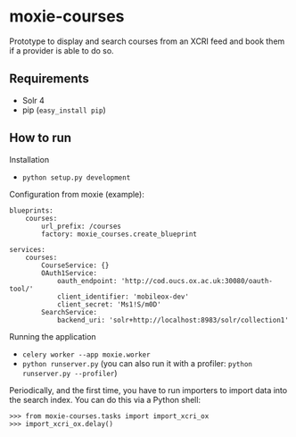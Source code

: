 moxie-courses
=============

Prototype to display and search courses from an XCRI feed and book them if a provider is able to do so.

Requirements
------------

* Solr 4
* pip (`easy_install pip`)

How to run
----------

Installation

* `python setup.py development`

Configuration from moxie (example):


    blueprints:
        courses:
            url_prefix: /courses
            factory: moxie_courses.create_blueprint

    services:
        courses:
            CourseService: {}
            OAuth1Service:
                oauth_endpoint: 'http://cod.oucs.ox.ac.uk:30080/oauth-tool/'
                client_identifier: 'mobileox-dev'
                client_secret: 'Ms1!S/m0D'
            SearchService:
                backend_uri: 'solr+http://localhost:8983/solr/collection1'


Running the application

* `celery worker --app moxie.worker`
* `python runserver.py` (you can also run it with a profiler: `python runserver.py --profiler`)

Periodically, and the first time, you have to run importers to import data into the search index.
You can do this via a Python shell:

    >>> from moxie-courses.tasks import import_xcri_ox
    >>> import_xcri_ox.delay()


